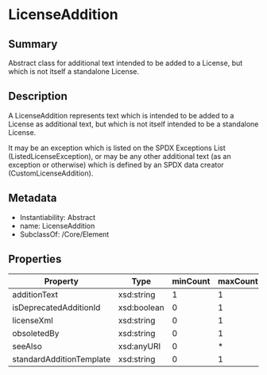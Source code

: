 <!-- Automatically generated by spec-parser v2.0.0 on 2023-12-27T15:02:03.969017+00:00 -->
<!-- SPDX-License-Identifier: Community-Spec-1.0 -->

# LicenseAddition

## Summary

Abstract class for additional text intended to be added to a License, but
which is not itself a standalone License.


## Description

A LicenseAddition represents text which is intended to be added to a License
as additional text, but which is not itself intended to be a standalone
License.

It may be an exception which is listed on the SPDX Exceptions List
(ListedLicenseException), or may be any other additional text (as an exception
or otherwise) which is defined by an SPDX data creator (CustomLicenseAddition).


## Metadata

- Instantiability: Abstract
- name: LicenseAddition
- SubclassOf: /Core/Element



## Properties

| Property | Type | minCount | maxCount |
|---|---|---|---|
| additionText | xsd:string | 1 | 1 |
| isDeprecatedAdditionId | xsd:boolean | 0 | 1 |
| licenseXml | xsd:string | 0 | 1 |
| obsoletedBy | xsd:string | 0 | 1 |
| seeAlso | xsd:anyURI | 0 | * |
| standardAdditionTemplate | xsd:string | 0 | 1 |

